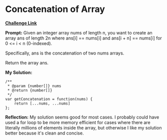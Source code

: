 # Concatenation of Array

[**Challenge Link**](https://leetcode.com/problems/concatenation-of-array/)

**Prompt:** Given an integer array nums of length n, you want to create an array ans of length 2n where ans[i] == nums[i] and ans[i + n] == nums[i] for 0 <= i < n (0-indexed).

Specifically, ans is the concatenation of two nums arrays.

Return the array ans.

**My Solution:**

```
/**
 * @param {number[]} nums
 * @return {number[]}
 */
var getConcatenation = function(nums) {
    return [...nums, ...nums]
};
```

**Reflection:** My solution seems good for most cases. I probably could have used a for loop to be more memory efficient for cases where there are literally millions of elements inside the array, but otherwise I like my solution better because it's clean and concise.
